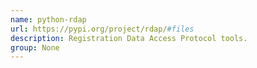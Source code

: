 ```yaml
---
name: python-rdap
url: https://pypi.org/project/rdap/#files
description: Registration Data Access Protocol tools.
group: None
---
```

